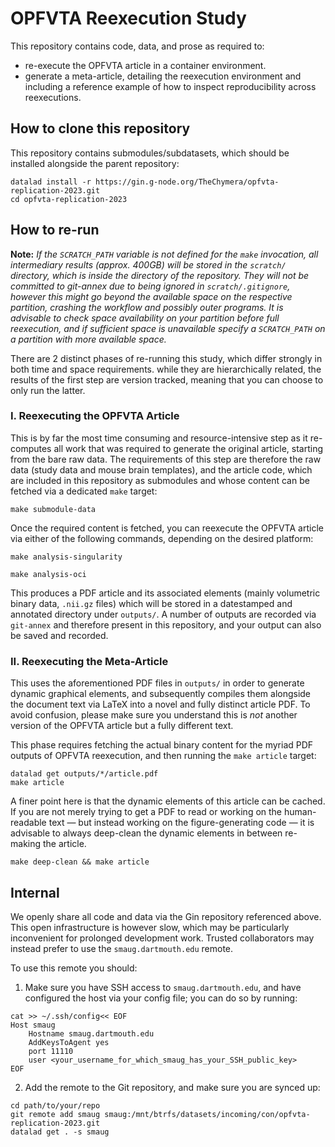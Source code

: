 # OPFVTA Reexecution Study

This repository contains code, data, and prose as required to:
* re-execute the OPFVTA article in a container environment.
* generate a meta-article, detailing the reexecution environment and including a reference example of how to inspect reproducibility across reexecutions.

## How to clone this repository

This repository contains submodules/subdatasets, which should be installed alongside the parent repository:

```console
datalad install -r https://gin.g-node.org/TheChymera/opfvta-replication-2023.git
cd opfvta-replication-2023
```


## How to re-run

**Note:** *If the `SCRATCH_PATH` variable is not defined for the `make` invocation, all intermediary results (approx. 400GB) will be stored in the `scratch/` directory, which is inside the directory of the repository.
They will not be committed to git-annex due to being ignored in `scratch/.gitignore`, however this might go beyond the available space on the respective partition, crashing the workflow and possibly outer programs.
It is advisable to check space availability on your partition before full reexecution, and if sufficient space is unavailable specify a `SCRATCH_PATH` on a partition with more available space.*

There are 2 distinct phases of re-running this study, which differ strongly in both time and space requirements.
while they are hierarchically related, the results of the first step are version tracked, meaning that you can choose to only run the latter.

### I. Reexecuting the OPFVTA Article

This is by far the most time consuming and resource-intensive step as it re-computes all work that was required to generate the original article, starting from the bare raw data.
The requirements of this step are therefore the raw data (study data and mouse brain templates), and the article code, which are included in this repository as submodules and whose content can be fetched via a dedicated `make` target:

```console
make submodule-data
```

Once the required content is fetched, you can reexecute the OPFVTA article via either of the following commands, depending on the desired platform:

```console
make analysis-singularity
```

```console
make analysis-oci
```

This produces a PDF article and its associated elements (mainly volumetric binary data, `.nii.gz` files) which will be stored in a datestamped and annotated directory under `outputs/`.
A number of outputs are recorded via `git-annex` and therefore present in this repository, and your output can also be saved and recorded.



### II. Reexecuting the Meta-Article

This uses the aforementioned PDF files in `outputs/` in order to generate dynamic graphical elements, and subsequently compiles them alongside the document text via LaTeX into a novel and fully distinct article PDF.
To avoid confusion, please make sure you understand this is *not* another version of the OPFVTA article but a fully different text.

This phase requires fetching the actual binary content for the myriad PDF outputs of OPFVTA reexecution, and then running the `make article` target:

```console
datalad get outputs/*/article.pdf
make article
```

A finer point here is that the dynamic elements of this article can be cached.
If you are not merely trying to get a PDF to read or working on the human-readable text — but instead working on the figure-generating code — it is advisable to always deep-clean the dynamic elements in between re-making the article.

```console
make deep-clean && make article
```

## Internal

We openly share all code and data via the Gin repository referenced above.
This open infrastructure is however slow, which may be particularly inconvenient for prolonged development work.
Trusted collaborators may instead prefer to use the `smaug.dartmouth.edu` remote.

To use this remote you should:

1. Make sure you have SSH access to `smaug.dartmouth.edu`, and have configured the host via your config file; you can do so by running:

```console
cat >> ~/.ssh/config<< EOF
Host smaug
	Hostname smaug.dartmouth.edu
	AddKeysToAgent yes
	port 11110
	user <your_username_for_which_smaug_has_your_SSH_public_key>
EOF
```

2. Add the remote to the Git repository, and make sure you are synced up:

```console
cd path/to/your/repo
git remote add smaug smaug:/mnt/btrfs/datasets/incoming/con/opfvta-replication-2023.git
datalad get . -s smaug
```

